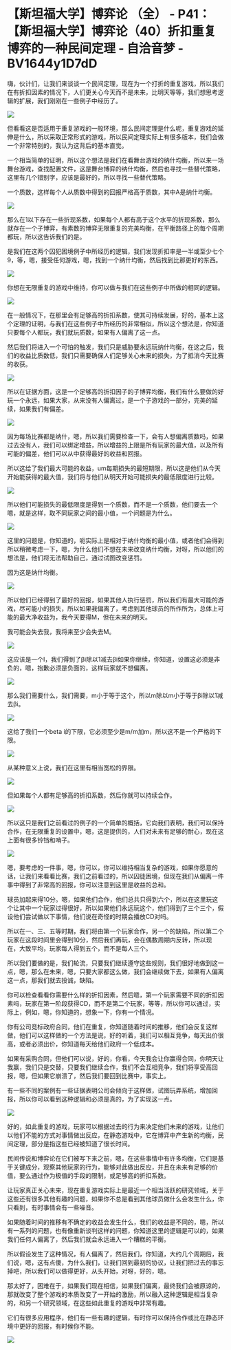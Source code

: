 # 【斯坦福大学】博弈论 （全） - P41：【斯坦福大学】博弈论（40）折扣重复博弈的一种民间定理 - 自洽音梦 - BV1644y1D7dD

嗨，伙计们，让我们来谈谈一个民间定理，现在为一个打折的重复游戏，所以我们在有折扣因素的情况下，人们更关心今天而不是未来，比明天等等，我们想思考逻辑的扩展，我们刚刚在一些例子中经历了。



![](img/e313f8a7ec1210f98300160cb3017542_1.png)

但看看这是否适用于重复游戏的一般环境，那么民间定理是什么呢，重复游戏的延伸是什么，所以采取正常形式的游戏，所以民间定理实际上有很多版本，我们会做一个非常特别的，我认为这背后的基本直觉。

一个相当简单的证明，所以这个想法是我们在看舞台游戏的纳什均衡，所以来一场舞台游戏，查找配置文件，这是舞台博弈的纳什均衡，然后也寻找一些替代策略，这里有几个错别字，应该是最好的，所以寻找一些替代策略。

一个质数，这样每个人从质数中得到的回报严格高于质数，其中A是纳什均衡。

![](img/e313f8a7ec1210f98300160cb3017542_3.png)

那么在1以下存在一些折现系数，如果每个人都有高于这个水平的折现系数，那么就存在一个子博弈，有素数的博弈无限重复的完美均衡，在平衡路径上的每个周期都玩，所以这告诉我们的是。

是我们在这两个囚犯困境例子中所经历的逻辑，我们发现折扣率是一半或至少七个9，等，嗯，接受任何游戏，嗯，找到一个纳什均衡，然后找到比那更好的东西。



![](img/e313f8a7ec1210f98300160cb3017542_5.png)

你想在无限重复的游戏中维持，你可以做与我们在这些例子中所做的相同的逻辑。

![](img/e313f8a7ec1210f98300160cb3017542_7.png)

在一般情况下，在那里会有足够高的折扣系数，使其可持续发展，好的，基本上这个定理的证明，与我们在这些例子中所经历的非常相似，所以这个想法是，你知道只要每个人都玩，我们就玩质数，如果有人偏离了这一点。

然后我们将进入一个可怕的触发，我们只是威胁要永远玩纳什均衡，在这之后，我们的收益比质数低，我们只需要确保人们足够关心未来的损失，为了抵消今天比赛的收获。



![](img/e313f8a7ec1210f98300160cb3017542_9.png)

所以在证据方面，这是一个足够高的折扣因子的子博弈均衡，我们有什么要做的好玩一个永远，如果大家，从来没有人偏离过，是一个子游戏的一部分，完美的延续，如果我们有偏差。



![](img/e313f8a7ec1210f98300160cb3017542_11.png)

因为每场比赛都是纳什，嗯，所以我们需要检查一下，会有人想偏离质数吗，如果过去没有人，我们可以绑定增益，所以增益的上限是所有玩家的最大值，以及所有可能的偏差，他们可以从中获得最好的收益和回报。

所以这给了我们最大可能的收益，um每期损失的最短期限，所以这是他们从今天开始能获得的最大值，我们将与他们从明天开始可能损失的最低限度进行比较。



![](img/e313f8a7ec1210f98300160cb3017542_13.png)

所以他们可能损失的最低限度是得到一个质数，而不是一个质数，他们要去一个嗯，就是这样，取不同玩家之间的最小值，一个问题是为什么。



![](img/e313f8a7ec1210f98300160cb3017542_15.png)

这里的问题是，你知道的，呃实际上是相对于纳什均衡的最小值，或者他们会得到所以稍微考虑一下，嗯，为什么他们不想在未来改变纳什均衡，对呀，所以他们的想法是，他们将无法帮助自己，通过试图改变惩罚。

因为这是纳什均衡。

![](img/e313f8a7ec1210f98300160cb3017542_17.png)

所以他们已经得到了最好的回报，如果其他人执行惩罚，所以我们有最大可能的游戏，尽可能小的损失，所以如果我偏离了，考虑到其他球员的所作所为，总体上可能的最大净收益为，我今天要得M，但在未来的明天。

我可能会失去我，我将来至少会失去M。

![](img/e313f8a7ec1210f98300160cb3017542_19.png)

这应该是一个I，我们得到了βi除以1减去βi如果你继续，你知道，设置这必须是非负的，嗯，抱歉必须是负面的，这样玩家就不想偏离。



![](img/e313f8a7ec1210f98300160cb3017542_21.png)

那么我们需要什么，我们需要，m小于等于这个，所以m除以m小于等于βi除以1减去βi。

![](img/e313f8a7ec1210f98300160cb3017542_23.png)

这给了我们一个beta i的下限，它必须至少是m/m加m，所以这不是一个严格的下限。

![](img/e313f8a7ec1210f98300160cb3017542_25.png)

从某种意义上说，我们在这里有相当宽松的界限。

![](img/e313f8a7ec1210f98300160cb3017542_27.png)

但如果每个人都有足够高的折扣系数，然后你就可以持续合作。

![](img/e313f8a7ec1210f98300160cb3017542_29.png)

所以这只是我们之前看过的例子的一个简单的概括，它向我们表明，我们可以保持合作，在无限重复的设置中，嗯，这是提供的，人们对未来有足够的耐心，现在这上面有很多铃铛和哨子。



![](img/e313f8a7ec1210f98300160cb3017542_31.png)

嗯，要考虑的一件事，嗯，你可以，你可以维持相当复杂的游戏，如果你愿意的话，让我们来看看比赛，我们之前看过的，所以囚徒困境，但现在我们从偏离一件事中得到了非常高的回报，你可以注意到这里是收益的总和。

球员加起来得10分。嗯，如果他们合作，他们总共只得到六个，所以在这里玩这个让其中一个玩家过得很好，所以如果他们永远玩这个，他们得到了三个三个，假设他们尝试做以下事情，他们说在奇怪的时期会播放CD对吗。

所以在一、三、五等时期，我们将由第一个玩家合作，另一个的缺陷，所以第二个玩家在这段时间里会得到10分，然后我们再玩，会在偶数周期内反转，所以现在，大致平均，玩家每人得到五个，而不是每人三个。

所以我们要做的是，我们轮流，只要我们继续遵守这些规则，我们很好地做到这一点，嗯，那么在未来，嗯，只要大家都这么做，我们会继续做下去，如果有人偏离这一点，那我们就去投诚，缺陷。

你可以检查看看你需要什么样的折扣因素，然后嗯，第一个玩家需要不同的折扣因素吗，玩家在第一阶段获得CD，而不是第二个玩家，等等，所以你可以通过，实际上，例如，嗯，你知道的，想象一下，你有一个情况。

你有公司竞标政府合同，他们在重复，你知道随着时间的推移，他们会反复这样做，他们可以这样做的一个方法是说，好的听着，我们可以相互竞争，每天出价很高，或者必须出价，你知道每天给他们政府一个低成本。

如果有采购合同，但他们可以说，好的，你看，今天我会让你赢得合同，你明天让我赢，我们只是交替，只要我们继续合作，我们不会互相竞争，我们将享受高回报，嗯，但如果它崩溃了，然后我们要回到比赛中，事实上。

有一些不同的案例有一些证据表明公司会倾向于这样做，试图玩弄系统，增加回报，所以你可以看到这种逻辑和必须是真的，为了实现这一点。



![](img/e313f8a7ec1210f98300160cb3017542_33.png)

好的，如此重复的游戏，玩家可以根据过去的行为来决定他们未来的游戏，让他们以他们不能的方式对事情做出反应，在静态游戏中，它在博弈中产生新的均衡，民间定理，部分是指这些已经被知道了很长时间。

民间传说和博弈论在它们被写下来之前，嗯，在这些事情中有许多均衡，它们是基于关键成分，观察其他玩家的行为，能够对此做出反应，并且在未来有足够的价值，要么通过作为极值的手段的限制，或足够高的折扣系数。

让玩家真正关心未来，现在重复游戏实际上是最近一个相当活跃的研究领域，关于这些还有很多其他有趣的问题，如果你不总是看到其他球员做什么会发生什么，你只看到，有时事情会有一些噪音。

如果随着时间的推移有不确定的收益会发生什么，我们的收益是不同的，嗯，所以有一系列的问题，也有像重新谈判这样的问题，你知道这里的逻辑是可以的，如果我们任何人偏离了，然后我们就会永远进入一个糟糕的平衡。

所以假设发生了这种情况，有人偏离了，然后我们，你知道，大约几个周期后，我们说，嗯，这有点傻，为什么我们，让我们回到最初的协议，让我们把过去的事忘掉吧，所以我们可以做得更好，从头开始，对呀，好的，嗯。

那太好了，困难在于，如果我们现在相信，如果我们偏离，最终我们会被原谅的，那就改变了整个游戏的本质改变了一开始的激励，所以融入这种逻辑是相当复杂的，和另一个研究领域，在这些如此重复的游戏中非常有趣。

它们有很多应用程序，他们有一些有趣的逻辑，有时你可以保持合作或比在静态环境中更好的回报，有时候你不能。



![](img/e313f8a7ec1210f98300160cb3017542_35.png)